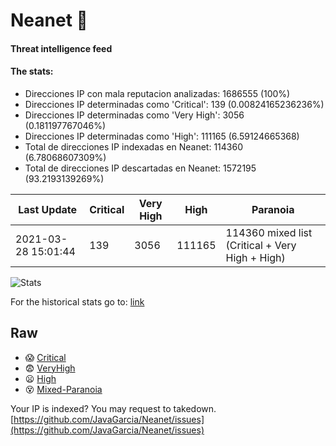 # Neanet :hocho:
#### Threat intelligence feed
#### The stats:

- Direcciones IP con mala reputacion analizadas: 1686555 (100%)
- Direcciones IP determinadas como 'Critical':  139 (0.00824165236236%)
- Direcciones IP determinadas como 'Very High':  3056 (0.181197767046%)
- Direcciones IP determinadas como 'High':  111165 (6.59124665368)
- Total de direcciones IP indexadas en Neanet:  114360 (6.78068607309%)
- Total de direcciones IP descartadas en Neanet:  1572195 (93.2193139269%)

| Last Update | Critical | Very High | High | Paranoia |
| --- | --- | --- | --- | --- |
| 2021-03-28 15:01:44 | 139 | 3056 | 111165 | 114360 mixed list (Critical + Very High + High)|

![Stats](https://docs.google.com/spreadsheets/d/e/2PACX-1vSnaNMIXVabIpDJjufMlzH7poXnshF3mgd8Is1g9ytUEzVsP5my4Trn8f-xkoLLQ38xpL3HtmUexLo6/pubchart?oid=501124687&format=image)

For the historical stats go to: [link](/stats.csv)
## Raw
- :scream: [Critical](https://raw.githubusercontent.com/JavaGarcia/Neanet/master/blacklists/neanet_critical.txt)
- :fearful: [VeryHigh](https://raw.githubusercontent.com/JavaGarcia/Neanet/master/blacklists/neanet_veryHigh.txtt)
- :frowning: [High](https://raw.githubusercontent.com/JavaGarcia/Neanet/master/blacklists/neanet_high.txt)
- :dizzy_face: [Mixed-Paranoia](https://raw.githubusercontent.com/JavaGarcia/Neanet/master/blacklists/neanet_all.txt)


Your IP is indexed? You may request to takedown. [https://github.com/JavaGarcia/Neanet/issues](https://github.com/JavaGarcia/Neanet/issues)


































































































































































































































































































































































































































































































































































































































































































































































































































































































































































































































































































































































































































































































































































































































































































































































































































































































































































































































































































































































































































































































































































































































































































































































































































































































































































































































































































































































































































































































































































































































































































































































































































































































































































































































































































































































































































































































































































































































































































































































































































































































































































































































































































































































































































































































































































































































































































































































































































































































































































































































































































































































































































































































































































































